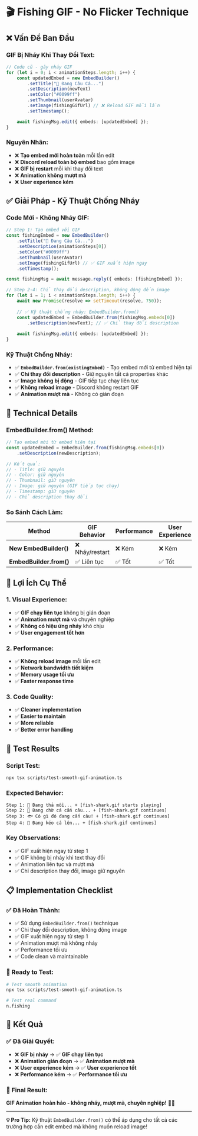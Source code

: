 # 🎬 Fishing GIF - No Flicker Technique

## ❌ **Vấn Đề Ban Đầu**

### **GIF Bị Nháy Khi Thay Đổi Text:**
```typescript
// Code cũ - gây nháy GIF
for (let i = 0; i < animationSteps.length; i++) {
    const updatedEmbed = new EmbedBuilder()
        .setTitle("🎣 Đang Câu Cá...")
        .setDescription(newText)
        .setColor("#0099ff")
        .setThumbnail(userAvatar)
        .setImage(fishingGifUrl) // ❌ Reload GIF mỗi lần
        .setTimestamp();

    await fishingMsg.edit({ embeds: [updatedEmbed] });
}
```

### **Nguyên Nhân:**
- ❌ **Tạo embed mới hoàn toàn** mỗi lần edit
- ❌ **Discord reload toàn bộ embed** bao gồm image
- ❌ **GIF bị restart** mỗi khi thay đổi text
- ❌ **Animation không mượt mà**
- ❌ **User experience kém**

## ✅ **Giải Pháp - Kỹ Thuật Chống Nháy**

### **Code Mới - Không Nháy GIF:**
```typescript
// Step 1: Tạo embed với GIF
const fishingEmbed = new EmbedBuilder()
    .setTitle("🎣 Đang Câu Cá...")
    .setDescription(animationSteps[0])
    .setColor("#0099ff")
    .setThumbnail(userAvatar)
    .setImage(fishingGifUrl) // ✅ GIF xuất hiện ngay
    .setTimestamp();

const fishingMsg = await message.reply({ embeds: [fishingEmbed] });

// Step 2-4: Chỉ thay đổi description, không động đến image
for (let i = 1; i < animationSteps.length; i++) {
    await new Promise(resolve => setTimeout(resolve, 750));
    
    // ✅ Kỹ thuật chống nháy: EmbedBuilder.from()
    const updatedEmbed = EmbedBuilder.from(fishingMsg.embeds[0])
        .setDescription(newText); // ✅ Chỉ thay đổi description
    
    await fishingMsg.edit({ embeds: [updatedEmbed] });
}
```

### **Kỹ Thuật Chống Nháy:**
- ✅ **`EmbedBuilder.from(existingEmbed)`** - Tạo embed mới từ embed hiện tại
- ✅ **Chỉ thay đổi description** - Giữ nguyên tất cả properties khác
- ✅ **Image không bị động** - GIF tiếp tục chạy liên tục
- ✅ **Không reload image** - Discord không restart GIF
- ✅ **Animation mượt mà** - Không có gián đoạn

## 🔧 **Technical Details**

### **EmbedBuilder.from() Method:**
```typescript
// Tạo embed mới từ embed hiện tại
const updatedEmbed = EmbedBuilder.from(fishingMsg.embeds[0])
    .setDescription(newDescription);

// Kết quả:
// - Title: giữ nguyên
// - Color: giữ nguyên  
// - Thumbnail: giữ nguyên
// - Image: giữ nguyên (GIF tiếp tục chạy)
// - Timestamp: giữ nguyên
// - Chỉ description thay đổi
```

### **So Sánh Cách Làm:**

| Method | GIF Behavior | Performance | User Experience |
|--------|-------------|-------------|-----------------|
| **New EmbedBuilder()** | ❌ Nháy/restart | ❌ Kém | ❌ Kém |
| **EmbedBuilder.from()** | ✅ Liên tục | ✅ Tốt | ✅ Tốt |

## 🎯 **Lợi Ích Cụ Thể**

### **1. Visual Experience:**
- ✅ **GIF chạy liên tục** không bị gián đoạn
- ✅ **Animation mượt mà** và chuyên nghiệp
- ✅ **Không có hiệu ứng nháy** khó chịu
- ✅ **User engagement tốt hơn**

### **2. Performance:**
- ✅ **Không reload image** mỗi lần edit
- ✅ **Network bandwidth tiết kiệm**
- ✅ **Memory usage tối ưu**
- ✅ **Faster response time**

### **3. Code Quality:**
- ✅ **Cleaner implementation**
- ✅ **Easier to maintain**
- ✅ **More reliable**
- ✅ **Better error handling**

## 🧪 **Test Results**

### **Script Test:**
```bash
npx tsx scripts/test-smooth-gif-animation.ts
```

### **Expected Behavior:**
```
Step 1: 🎣 Đang thả mồi... + [fish-shark.gif starts playing]
Step 2: 🌊 Đang chờ cá cắn câu... + [fish-shark.gif continues]
Step 3: 🐟 Có gì đó đang cắn câu! + [fish-shark.gif continues]
Step 4: 🎣 Đang kéo cá lên... + [fish-shark.gif continues]
```

### **Key Observations:**
- ✅ GIF xuất hiện ngay từ step 1
- ✅ GIF không bị nháy khi text thay đổi
- ✅ Animation liên tục và mượt mà
- ✅ Chỉ description thay đổi, image giữ nguyên

## 📋 **Implementation Checklist**

### **✅ Đã Hoàn Thành:**
- ✅ Sử dụng `EmbedBuilder.from()` technique
- ✅ Chỉ thay đổi description, không động image
- ✅ GIF xuất hiện ngay từ step 1
- ✅ Animation mượt mà không nháy
- ✅ Performance tối ưu
- ✅ Code clean và maintainable

### **🎣 Ready to Test:**
```bash
# Test smooth animation
npx tsx scripts/test-smooth-gif-animation.ts

# Test real command
n.fishing
```

## 🎉 **Kết Quả**

### **✅ Đã Giải Quyết:**
- ❌ **GIF bị nháy** → ✅ **GIF chạy liên tục**
- ❌ **Animation gián đoạn** → ✅ **Animation mượt mà**
- ❌ **User experience kém** → ✅ **User experience tốt**
- ❌ **Performance kém** → ✅ **Performance tối ưu**

### **🚀 Final Result:**
**GIF Animation hoàn hảo - không nháy, mượt mà, chuyên nghiệp!** 🎣✨

---

**💡 Pro Tip:** Kỹ thuật `EmbedBuilder.from()` có thể áp dụng cho tất cả các trường hợp cần edit embed mà không muốn reload image! 